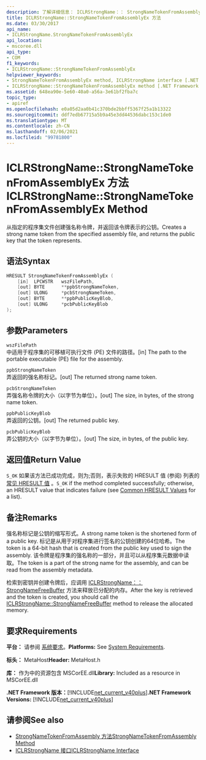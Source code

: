 ```yaml
---
description: 了解详细信息： ICLRStrongName：： StrongNameTokenFromAssemblyEx 方法
title: ICLRStrongName::StrongNameTokenFromAssemblyEx 方法
ms.date: 03/30/2017
api_name:
- ICLRStrongName.StrongNameTokenFromAssemblyEx
api_location:
- mscoree.dll
api_type:
- COM
f1_keywords:
- ICLRStrongName::StrongNameTokenFromAssemblyEx
helpviewer_keywords:
- StrongNameTokenFromAssemblyEx method, ICLRStrongName interface [.NET Framework hosting]
- ICLRStrongName::StrongNameTokenFromAssemblyEx method [.NET Framework hosting]
ms.assetid: 648ea90e-5e60-40a0-a56a-3e61bf2fba7c
topic_type:
- apiref
ms.openlocfilehash: e0a05d2aa0b41c370bde2bbff5367f25a1b13322
ms.sourcegitcommit: ddf7edb67715a5b9a45e3dd44536dabc153c1de0
ms.translationtype: MT
ms.contentlocale: zh-CN
ms.lasthandoff: 02/06/2021
ms.locfileid: "99781800"
---
```

# <a name="iclrstrongnamestrongnametokenfromassemblyex-method"></a><span data-ttu-id="140c2-103">ICLRStrongName::StrongNameTokenFromAssemblyEx 方法</span><span class="sxs-lookup"><span data-stu-id="140c2-103">ICLRStrongName::StrongNameTokenFromAssemblyEx Method</span></span>

<span data-ttu-id="140c2-104">从指定的程序集文件创建强名称令牌，并返回该令牌表示的公钥。</span><span class="sxs-lookup"><span data-stu-id="140c2-104">Creates a strong name token from the specified assembly file, and returns the public key that the token represents.</span></span>  
  
## <a name="syntax"></a><span data-ttu-id="140c2-105">语法</span><span class="sxs-lookup"><span data-stu-id="140c2-105">Syntax</span></span>  
  
```cpp  
HRESULT StrongNameTokenFromAssemblyEx (  
    [in]  LPCWSTR   wszFilePath,  
    [out] BYTE      **ppbStrongNameToken,  
    [out] ULONG     *pcbStrongNameToken,  
    [out] BYTE      **ppbPublicKeyBlob,  
    [out] ULONG     *pcbPublicKeyBlob  
);  
```  
  
## <a name="parameters"></a><span data-ttu-id="140c2-106">参数</span><span class="sxs-lookup"><span data-stu-id="140c2-106">Parameters</span></span>  

 `wszFilePath`  
 <span data-ttu-id="140c2-107">中适用于程序集的可移植可执行文件 (PE) 文件的路径。</span><span class="sxs-lookup"><span data-stu-id="140c2-107">[in] The path to the portable executable (PE) file for the assembly.</span></span>  
  
 `ppbStrongNameToken`  
 <span data-ttu-id="140c2-108">弄返回的强名称标记。</span><span class="sxs-lookup"><span data-stu-id="140c2-108">[out] The returned strong name token.</span></span>  
  
 `pcbStrongNameToken`  
 <span data-ttu-id="140c2-109">弄强名称令牌的大小（以字节为单位）。</span><span class="sxs-lookup"><span data-stu-id="140c2-109">[out] The size, in bytes, of the strong name token.</span></span>  
  
 `ppbPublicKeyBlob`  
 <span data-ttu-id="140c2-110">弄返回的公钥。</span><span class="sxs-lookup"><span data-stu-id="140c2-110">[out] The returned public key.</span></span>  
  
 `pcbPublicKeyBlob`  
 <span data-ttu-id="140c2-111">弄公钥的大小（以字节为单位）。</span><span class="sxs-lookup"><span data-stu-id="140c2-111">[out] The size, in bytes, of the public key.</span></span>  
  
## <a name="return-value"></a><span data-ttu-id="140c2-112">返回值</span><span class="sxs-lookup"><span data-stu-id="140c2-112">Return Value</span></span>  

 <span data-ttu-id="140c2-113">`S_OK` 如果该方法已成功完成，则为;否则，表示失败的 HRESULT 值 (参阅) 列表的 [常见 HRESULT 值](/windows/win32/seccrypto/common-hresult-values) 。</span><span class="sxs-lookup"><span data-stu-id="140c2-113">`S_OK` if the method completed successfully; otherwise, an HRESULT value that indicates failure (see [Common HRESULT Values](/windows/win32/seccrypto/common-hresult-values) for a list).</span></span>  
  
## <a name="remarks"></a><span data-ttu-id="140c2-114">备注</span><span class="sxs-lookup"><span data-stu-id="140c2-114">Remarks</span></span>  

 <span data-ttu-id="140c2-115">强名称标记是公钥的缩写形式。</span><span class="sxs-lookup"><span data-stu-id="140c2-115">A strong name token is the shortened form of a public key.</span></span> <span data-ttu-id="140c2-116">标记是从用于对程序集进行签名的公钥创建的64位哈希。</span><span class="sxs-lookup"><span data-stu-id="140c2-116">The token is a 64-bit hash that is created from the public key used to sign the assembly.</span></span> <span data-ttu-id="140c2-117">该令牌是程序集的强名称的一部分，并且可以从程序集元数据中读取。</span><span class="sxs-lookup"><span data-stu-id="140c2-117">The token is a part of the strong name for the assembly, and can be read from the assembly metadata.</span></span>  
  
 <span data-ttu-id="140c2-118">检索到密钥并创建令牌后，应调用 [ICLRStrongName：： StrongNameFreeBuffer](iclrstrongname-strongnamefreebuffer-method.md) 方法来释放已分配的内存。</span><span class="sxs-lookup"><span data-stu-id="140c2-118">After the key is retrieved and the token is created, you should call the [ICLRStrongName::StrongNameFreeBuffer](iclrstrongname-strongnamefreebuffer-method.md) method to release the allocated memory.</span></span>  
  
## <a name="requirements"></a><span data-ttu-id="140c2-119">要求</span><span class="sxs-lookup"><span data-stu-id="140c2-119">Requirements</span></span>  

 <span data-ttu-id="140c2-120">**平台：** 请参阅 [系统要求](../../get-started/system-requirements.md)。</span><span class="sxs-lookup"><span data-stu-id="140c2-120">**Platforms:** See [System Requirements](../../get-started/system-requirements.md).</span></span>  
  
 <span data-ttu-id="140c2-121">**标头：** MetaHost</span><span class="sxs-lookup"><span data-stu-id="140c2-121">**Header:** MetaHost.h</span></span>  
  
 <span data-ttu-id="140c2-122">**库：** 作为中的资源包含 MSCorEE.dll</span><span class="sxs-lookup"><span data-stu-id="140c2-122">**Library:** Included as a resource in MSCorEE.dll</span></span>  
  
 <span data-ttu-id="140c2-123">**.NET Framework 版本：**[!INCLUDE[net_current_v40plus](../../../../includes/net-current-v40plus-md.md)]</span><span class="sxs-lookup"><span data-stu-id="140c2-123">**.NET Framework Versions:** [!INCLUDE[net_current_v40plus](../../../../includes/net-current-v40plus-md.md)]</span></span>  
  
## <a name="see-also"></a><span data-ttu-id="140c2-124">请参阅</span><span class="sxs-lookup"><span data-stu-id="140c2-124">See also</span></span>

- [<span data-ttu-id="140c2-125">StrongNameTokenFromAssembly 方法</span><span class="sxs-lookup"><span data-stu-id="140c2-125">StrongNameTokenFromAssembly Method</span></span>](iclrstrongname-strongnametokenfromassembly-method.md)
- [<span data-ttu-id="140c2-126">ICLRStrongName 接口</span><span class="sxs-lookup"><span data-stu-id="140c2-126">ICLRStrongName Interface</span></span>](iclrstrongname-interface.md)
